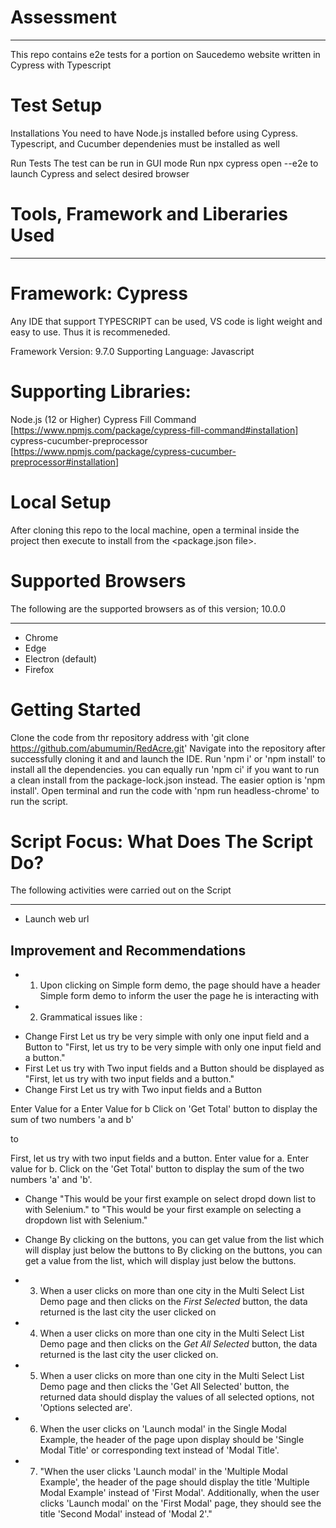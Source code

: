 # Assessment
****************************************************************

This repo contains e2e tests for a portion on Saucedemo website written in Cypress with Typescript

# Test Setup

Installations You need to have Node.js installed before using Cypress. Typescript, and Cucumber dependenies must be installed as well

Run Tests The test can be run in GUI mode Run npx cypress open --e2e to launch Cypress and select desired browser

# Tools, Framework and Liberaries Used
****************************************************************
# Framework: Cypress

Any IDE that support TYPESCRIPT can be used, VS code is light weight and easy to use. Thus it is recommeneded.

Framework Version: 9.7.0 Supporting Language: Javascript

# Supporting Libraries:

Node.js (12 or Higher)
Cypress Fill Command [https://www.npmjs.com/package/cypress-fill-command#installation]
cypress-cucumber-preprocessor [https://www.npmjs.com/package/cypress-cucumber-preprocessor#installation]
# Local Setup
After cloning this repo to the local machine, open a terminal inside the project then execute to install from the <package.json file>.


# Supported Browsers
The following are the supported browsers as of this version; 10.0.0
****************************************************************

* Chrome
* Edge
* Electron (default)
* Firefox

# Getting Started
Clone the code from thr repository address with 'git clone https://github.com/abumumin/RedAcre.git' Navigate into the repository after successfully cloning it and and launch the IDE. Run 'npm i' or 'npm install' to install all the dependencies. you can equally run 'npm ci' if you want to run a clean install from the package-lock.json instead. The easier option is 'npm install'. Open terminal and run the code with 'npm run headless-chrome' to run the script.

# Script Focus: What Does The Script Do?
The following activities were carried out on the Script
****************************************************************

* Launch web url 

## Improvement and Recommendations

* 1. Upon clicking on Simple form demo, the page should have a header Simple form demo to inform the user the page he is interacting with

* 2. Grammatical issues like :
- Change First Let us try be very simple with only one input field and a Button to "First, let us try to be very simple with only one input field and a button."
- First Let us try with Two input fields and a Button should be  displayed as "First, let us try with two input fields and a button."
- Change First Let us try with Two input fields and a Button

Enter Value for a
Enter Value for b
Click on 'Get Total' button to display the sum of two numbers 'a and b'

to 

First, let us try with two input fields and a button.
Enter value for a.
Enter value for b.
Click on the 'Get Total' button to display the sum of the two numbers 'a' and 'b'.

- Change "This would be your first example on select dropd down list to with Selenium." to "This would be your first example on selecting a dropdown list with Selenium."

- Change By clicking on the buttons, you can get value from the list which will display just below the buttons to By clicking on the buttons, you can get a value from the list, which will display just below the buttons.

* 3. When a user clicks on more than one city in the Multi Select List Demo page and then clicks on the *First Selected* button, the data returned is the last city the user clicked on

* 4. When a user clicks on more than one city in the Multi Select List Demo page and then clicks on the *Get All Selected* button, the data returned is the last city the user clicked on.

* 5. When a user clicks on more than one city in the Multi Select List Demo page and then clicks the 'Get All Selected' button, the returned data should display the values of all selected options, not 'Options selected are'.

* 6. When the user clicks on 'Launch modal' in the Single Modal Example, the header of the page upon display should be 'Single Modal Title' or corresponding text instead of 'Modal Title'.

* 7. "When the user clicks 'Launch modal' in the 'Multiple Modal Example', the header of the page should display the title 'Multiple Modal Example' instead of 'First Modal'. Additionally, when the user clicks 'Launch modal' on the 'First Modal' page, they should see the title 'Second Modal' instead of 'Modal 2'."

